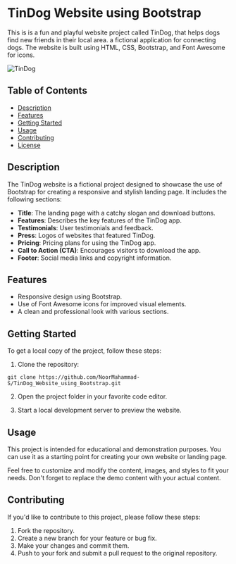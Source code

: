 # TinDog Website using Bootstrap
This is is a fun and playful website project called TinDog, that helps dogs find new friends in their local area. a fictional application for connecting dogs. 
The website is built using HTML, CSS, Bootstrap, and Font Awesome for icons.


![TinDog](images)

## Table of Contents

- [Description](#description)
- [Features](#features)
- [Getting Started](#getting-started)
- [Usage](#usage)
- [Contributing](#contributing)
- [License](#license)

## Description

The TinDog website is a fictional project designed to showcase the use of Bootstrap for creating a responsive and stylish landing page. It includes the following sections:

- **Title**: The landing page with a catchy slogan and download buttons.
- **Features**: Describes the key features of the TinDog app.
- **Testimonials**: User testimonials and feedback.
- **Press**: Logos of websites that featured TinDog.
- **Pricing**: Pricing plans for using the TinDog app.
- **Call to Action (CTA)**: Encourages visitors to download the app.
- **Footer**: Social media links and copyright information.

## Features

- Responsive design using Bootstrap.
- Use of Font Awesome icons for improved visual elements.
- A clean and professional look with various sections.

## Getting Started

To get a local copy of the project, follow these steps:

1. Clone the repository:

```shell
git clone https://github.com/NoorMahammad-S/TinDog_Website_using_Bootstrap.git
```

2. Open the project folder in your favorite code editor.

3. Start a local development server to preview the website.

## Usage

This project is intended for educational and demonstration purposes. You can use it as a starting point for creating your own website or landing page.

Feel free to customize and modify the content, images, and styles to fit your needs. Don't forget to replace the demo content with your actual content.

## Contributing

If you'd like to contribute to this project, please follow these steps:

1. Fork the repository.
2. Create a new branch for your feature or bug fix.
3. Make your changes and commit them.
4. Push to your fork and submit a pull request to the original repository.
